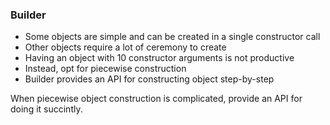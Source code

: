### Builder

- Some objects are simple and can be created in a single constructor call
- Other objects require a lot of ceremony to create
- Having an object with 10 constructor arguments is not productive
- Instead, opt for piecewise construction
- Builder provides an API for constructing object step-by-step


When piecewise object construction is complicated, provide an API for doing it succintly.

